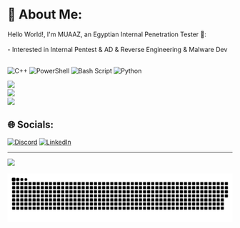 # 💫 About Me:
Hello World!, I'm MUAAZ, an Egyptian Internal Penetration Tester 👋:<br><br>- Interested in Internal Pentest & AD & Reverse Engineering & Malware Dev<br><br>


![C++](https://img.shields.io/badge/c++-%2300599C.svg?style=for-the-badge&logo=c%2B%2B&logoColor=white) ![PowerShell](https://img.shields.io/badge/PowerShell-%235391FE.svg?style=for-the-badge&logo=powershell&logoColor=white) ![Bash Script](https://img.shields.io/badge/bash_script-%23121011.svg?style=for-the-badge&logo=gnu-bash&logoColor=white) ![Python](https://img.shields.io/badge/python-3670A0?style=for-the-badge&logo=python&logoColor=ffdd54)


![](https://github-readme-stats.vercel.app/api?username=CYBERMEZO-bit&theme=dark&hide_border=true&include_all_commits=false&count_private=false)<br/>
![](https://nirzak-streak-stats.vercel.app/?user=CYBERMEZO-bit&theme=dark&hide_border=true)<br/>
![](https://github-readme-stats.vercel.app/api/top-langs/?username=CYBERMEZO-bit&theme=dark&hide_border=true&include_all_commits=false&count_private=false&layout=compact)

## 🌐 Socials:
[![Discord](https://img.shields.io/badge/Discord-%237289DA.svg?logo=discord&logoColor=white)](https://discord.gg/.mezol) [![LinkedIn](https://img.shields.io/badge/LinkedIn-%230077B5.svg?logo=linkedin&logoColor=white)](https://linkedin.com/in/www.linkedin.com/in/muaaztalaat) 





---
[![](https://visitcount.itsvg.in/api?id=CYBERMEZO-bit&icon=6&color=3)](https://visitcount.itsvg.in)

<!-- Proudly created with GPRM ( https://gprm.itsvg.in ) -->
<picture>
  <source media="(prefers-color-scheme: dark)" srcset="https://raw.githubusercontent.com/CYBERMEZO-bit/CYBERMEZO-bit/output/github-snake-dark.svg" />
  <source media="(prefers-color-scheme: light)" srcset="https://raw.githubusercontent.com/CYBERMEZO-bit/CYBERMEZO-bit/output/github-snake.svg" />
  <img alt="github-snake" src="https://raw.githubusercontent.com/CYBERMEZO-bit/CYBERMEZO-bit/output/github-snake.svg" />
</picture>
